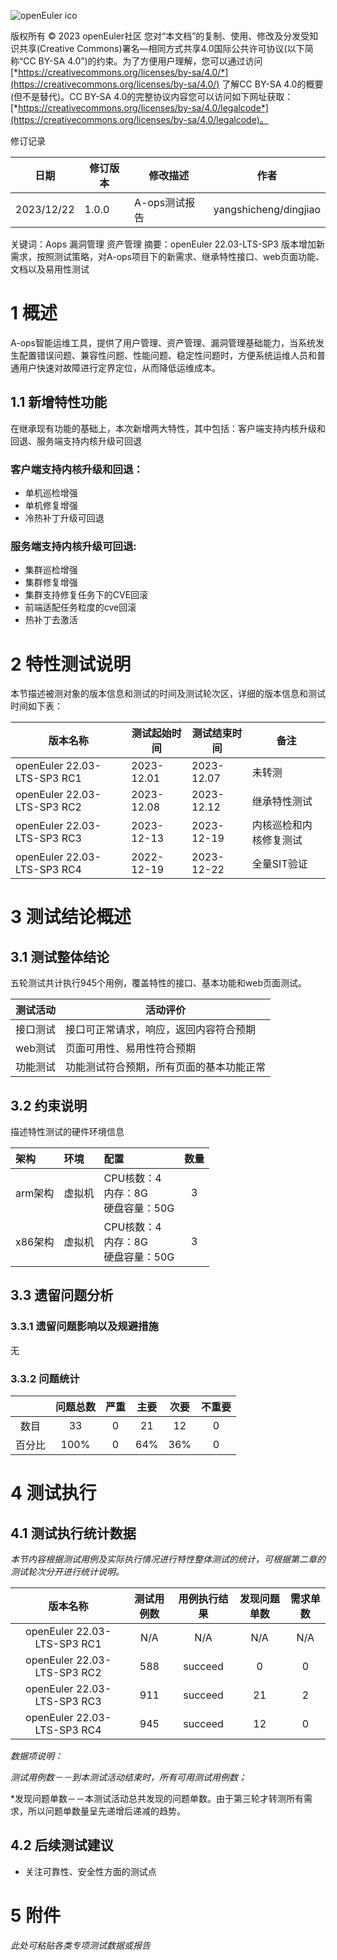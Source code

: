 ![openEuler ico](../../images/openEuler.png)

版权所有 © 2023  openEuler社区
 您对“本文档”的复制、使用、修改及分发受知识共享(Creative Commons)署名—相同方式共享4.0国际公共许可协议(以下简称“CC BY-SA 4.0”)的约束。为了方便用户理解，您可以通过访问[*https://creativecommons.org/licenses/by-sa/4.0/*](https://creativecommons.org/licenses/by-sa/4.0/) 了解CC BY-SA 4.0的概要 (但不是替代)。CC BY-SA 4.0的完整协议内容您可以访问如下网址获取：[*https://creativecommons.org/licenses/by-sa/4.0/legalcode*](https://creativecommons.org/licenses/by-sa/4.0/legalcode)。

修订记录

| 日期        | 修订版本 | 修改描述        | 作者                  |
| ---------- | -------- | ------------- | --------------------- |
| 2023/12/22 | 1.0.0    | A-ops测试报告  | yangshicheng/dingjiao |

关键词：Aops 漏洞管理 资产管理 
摘要：openEuler 22.03-LTS-SP3 版本增加新需求，按照测试策略，对A-ops项目下的新需求、继承特性接口、web页面功能、文档以及易用性测试


# 1   概述

A-ops智能运维工具，提供了用户管理、资产管理、漏洞管理基础能力，当系统发生配置错误问题、兼容性问题、性能问题、稳定性问题时，方便系统运维人员和普通用户快速对故障进行定界定位，从而降低运维成本。

## 1.1 新增特性功能

在继承现有功能的基础上，本次新增两大特性，其中包括：客户端支持内核升级和回退、服务端支持内核升级可回退

### 客户端支持内核升级和回退：

- 单机巡检增强
- 单机修复增强
- 冷热补丁升级可回退

### 服务端支持内核升级可回退:

- 集群巡检增强
- 集群修复增强
- 集群支持修复任务下的CVE回滚
- 前端适配任务粒度的cve回滚
- 热补丁去激活


# 2   特性测试说明

本节描述被测对象的版本信息和测试的时间及测试轮次区，详细的版本信息和测试时间如下表：

| 版本名称                    | 测试起始时间 | 测试结束时间 | 备注        |
| --------------------------- | ------------ | ------------ | ----------- |
| openEuler 22.03-LTS-SP3 RC1 | 2023-12.01   | 2023-12.07   | 未转测      |
| openEuler 22.03-LTS-SP3 RC2 | 2023-12.08   | 2023-12.12   | 继承特性测试 |
| openEuler 22.03-LTS-SP3 RC3 | 2023-12-13   | 2023-12-19   | 内核巡检和内核修复测试 |
| openEuler 22.03-LTS-SP3 RC4 | 2022-12-19   | 2023-12-22   | 全量SIT验证 |



# 3   测试结论概述

##  3.1 测试整体结论

五轮测试共计执行945个用例，覆盖特性的接口、基本功能和web页面测试。

| 测试活动 | 活动评价                                 |
| -------- | ---------------------------------------- |
| 接口测试 | 接口可正常请求，响应，返回内容符合预期   |
| web测试  | 页面可用性、易用性符合预期               |
| 功能测试 | 功能测试符合预期，所有页面的基本功能正常 |


##  3.2 约束说明

描述特性测试的硬件环境信息

| 架构    | 环境   | 配置                                    | 数量 |
| :------ | :----- | :-------------------------------------- | :--: |
| arm架构 | 虚拟机 | CPU核数：4<br>内存：8G<br>硬盘容量：50G |  3   |
| x86架构 | 虚拟机 | CPU核数：4<br>内存：8G<br>硬盘容量：50G |  3   |


## 3.3 遗留问题分析

### 3.3.1 遗留问题影响以及规避措施

无



### 3.3.2 问题统计

|        | 问题总数 | 严重 | 主要 | 次要 | 不重要 |
| :----: | :------: | :--: | :--: | :--: | :----: |
|  数目  |    33    |  0   |  21  |  12   |   0    |
| 百分比 |   100%   |  0   | 64%   | 36%  |   0    |

# 4   测试执行

##  4.1 测试执行统计数据

*本节内容根据测试用例及实际执行情况进行特性整体测试的统计，可根据第二章的测试轮次分开进行统计说明。*

|          版本名称           | 测试用例数 | 用例执行结果    | 发现问题单数  | 需求单数 |
| :-------------------------: | :--------: | :----------: | :----------: | :-----:  |
| openEuler 22.03-LTS-SP3 RC1 |    N/A     |   N/A        |      N/A     |    N/A   |
| openEuler 22.03-LTS-SP3 RC2 |    588     |   succeed    |      0       |    0     |
| openEuler 22.03-LTS-SP3 RC3 |    911     |   succeed    |      21      |    2     |
| openEuler 22.03-LTS-SP3 RC4 |    945     |   succeed    |      12      |    0     |



*数据项说明：*

*测试用例数－－到本测试活动结束时，所有可用测试用例数；*

*发现问题单数－－本测试活动总共发现的问题单数。由于第三轮才转测所有需求，所以问题单数量呈先递增后递减的趋势。

## 4.2   后续测试建议

- 关注可靠性、安全性方面的测试点


# 5     附件

*此处可粘贴各类专项测试数据或报告*

